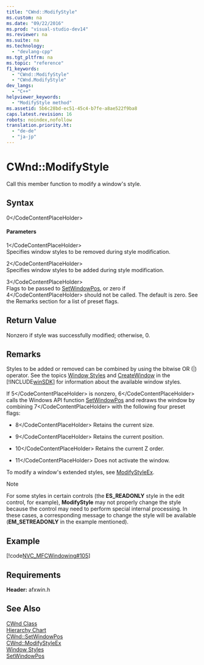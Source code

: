 ```yaml
---
title: "CWnd::ModifyStyle"
ms.custom: na
ms.date: "09/22/2016"
ms.prod: "visual-studio-dev14"
ms.reviewer: na
ms.suite: na
ms.technology: 
  - "devlang-cpp"
ms.tgt_pltfrm: na
ms.topic: "reference"
f1_keywords: 
  - "CWnd::ModifyStyle"
  - "CWnd.ModifyStyle"
dev_langs: 
  - "C++"
helpviewer_keywords: 
  - "ModifyStyle method"
ms.assetid: 5b6c28bd-ec51-45c4-b7fe-a8ae522f9ba8
caps.latest.revision: 16
robots: noindex,nofollow
translation.priority.ht: 
  - "de-de"
  - "ja-jp"
---
```

# CWnd::ModifyStyle
Call this member function to modify a window's style.  
  
## Syntax  
  
<CodeContentPlaceHolder>0\</CodeContentPlaceHolder>  
#### Parameters  
 <CodeContentPlaceHolder>1\</CodeContentPlaceHolder>  
 Specifies window styles to be removed during style modification.  
  
 <CodeContentPlaceHolder>2\</CodeContentPlaceHolder>  
 Specifies window styles to be added during style modification.  
  
 <CodeContentPlaceHolder>3\</CodeContentPlaceHolder>  
 Flags to be passed to [SetWindowPos](../vs140/cwnd--setwindowpos.md), or zero if <CodeContentPlaceHolder>4\</CodeContentPlaceHolder> should not be called. The default is zero. See the Remarks section for a list of preset flags.  
  
## Return Value  
 Nonzero if style was successfully modified; otherwise, 0.  
  
## Remarks  
 Styles to be added or removed can be combined by using the bitwise OR (&#124;) operator. See the topics [Window Styles](http://msdn.microsoft.com/library/windows/desktop/ms632600) and [CreateWindow](http://msdn.microsoft.com/library/windows/desktop/ms632679) in the [!INCLUDE[winSDK](../vs140/includes/winsdk_md.md)] for information about the available window styles.  
  
 If <CodeContentPlaceHolder>5\</CodeContentPlaceHolder> is nonzero, <CodeContentPlaceHolder>6\</CodeContentPlaceHolder> calls the Windows API function [SetWindowPos](http://msdn.microsoft.com/library/windows/desktop/ms633545) and redraws the window by combining <CodeContentPlaceHolder>7\</CodeContentPlaceHolder> with the following four preset flags:  
  
-   <CodeContentPlaceHolder>8\</CodeContentPlaceHolder> Retains the current size.  
  
-   <CodeContentPlaceHolder>9\</CodeContentPlaceHolder> Retains the current position.  
  
-   <CodeContentPlaceHolder>10\</CodeContentPlaceHolder> Retains the current Z order.  
  
-   <CodeContentPlaceHolder>11\</CodeContentPlaceHolder> Does not activate the window.  
  
 To modify a window's extended styles, see [ModifyStyleEx](../vs140/cwnd--modifystyleex.md).  
  
> [!NOTE]
>  For some styles in certain controls (the **ES_READONLY** style in the edit control, for example), **ModifyStyle** may not properly change the style because the control may need to perform special internal processing. In these cases, a corresponding message to change the style will be available (**EM_SETREADONLY** in the example mentioned).  
  
## Example  
 [!code[NVC_MFCWindowing#105](../vs140/codesnippet/CPP/cwnd--modifystyle_1.cpp)]  
  
## Requirements  
 **Header:** afxwin.h  
  
## See Also  
 [CWnd Class](../vs140/cwnd-class.md)   
 [Hierarchy Chart](../vs140/hierarchy-chart.md)   
 [CWnd::SetWindowPos](../vs140/cwnd--setwindowpos.md)   
 [CWnd::ModifyStyleEx](../vs140/cwnd--modifystyleex.md)   
 [Window Styles](http://msdn.microsoft.com/library/windows/desktop/ms632600)   
 [SetWindowPos](http://msdn.microsoft.com/library/windows/desktop/ms633545)